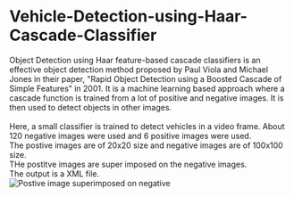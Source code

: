 # Vehicle-Detection-using-Haar-Cascade-Classifier
Object Detection using Haar feature-based cascade classifiers is an effective object detection method proposed by Paul Viola and Michael Jones in their paper, "Rapid Object Detection using a Boosted Cascade of Simple Features" in 2001. It is a machine learning based approach where a cascade function is trained from a lot of positive and negative images. It is then used to detect objects in other images.  
<br>Here, a small classifier is trained to detect vehicles in a video frame. About 120 negative images were used and 6 positive images were used.
<br>The postive images are of 20x20 size and negative images are of 100x100 size.
<br>THe postitve images are super imposed on the negative images.
<br>The output is a XML file.
<br>![Postive image superimposed on negative]()

